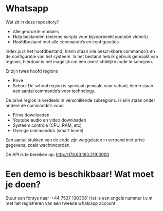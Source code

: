 # Whatsapp 
 
Wat zit in deze repository?

-	Alle gebruikte modules
-	Hulp bestanden (externe scripts voor bijvoorbeeld youtube video’s)
-	Hoofdbestand met alle commando’s en configuraties

Index.js is het hoofdbestand, hierin staan alle beschikbare commando’s en de configuratie van het systeem. In het bestand heb ik gebruik gemaakt van regions, hierdoor is het mogelijk om een overzichtelijke code te schrijven. 

Er zijn twee hoofd regions
-	Privé
-	School
De school region is speciaal gemaakt voor school, hierin staan een aantal commando’s voor technology. 

De privé region is verdeeld in verschillende subregions. Hierin staan onder andere de commando’s voor:
-	Films downloaden
-	Youtube audio en video downloaden
-	Systeem controle (CPU, RAM, etc)
-	Overige commando’s (smart home)

Een aantal stukken van de code zijn weggelaten in verband met privé gegevens, zoals wachtwoorden.

De API is te bereiken op:
http://178.63.160.219:3000


# Een demo is beschikbaar! Wat moet je doen?
Stuur een fontys naar ‘+44 7537 130306’
Het is een engels nummer i.v.m met het registreren van een tweede whatsapp account


